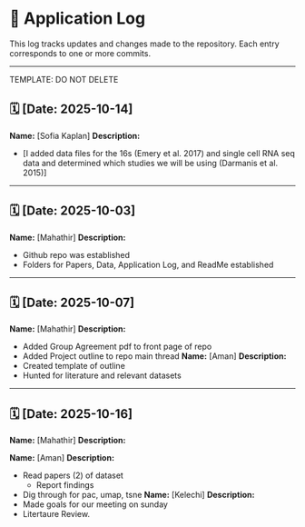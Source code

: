 # 📓 Application Log

This log tracks updates and changes made to the repository. Each entry corresponds to one or more commits.

---
TEMPLATE: DO NOT DELETE
## 🗓️ [Date: 2025-10-14]
**Name:** [Sofia Kaplan] 
**Description:**  
- [I added data files for the 16s (Emery et al. 2017) and single cell RNA seq data and determined which studies we will be using (Darmanis et al. 2015)]
  
---
## 🗓️ [Date: 2025-10-03]
**Name:** [Mahathir] 
**Description:**  
- Github repo was established
- Folders for Papers, Data, Application Log, and ReadMe established
  
---

## 🗓️ [Date: 2025-10-07]
**Name:** [Mahathir] 
**Description:**  
- Added Group Agreement pdf to front page of repo
- Added Project outline to repo main thread
**Name:** [Aman] 
**Description:**  
- Created template of outline
- Hunted for literature and relevant datasets


---

## 🗓️ [Date: 2025-10-16]
**Name:** [Mahathir] 
**Description:**  

**Name:** [Aman] 
**Description:**  
- Read papers (2) of dataset
    - Report findings
- Dig through for pac, umap, tsne
**Name:** [Kelechi] 
**Description:**  
- Made goals for our meeting on sunday
- Litertaure Review.
